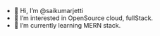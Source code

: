 - 👋 Hi, I’m @saikumarjetti
- 👀 I’m interested in OpenSource cloud, fullStack.
- 🌱 I’m currently learning MERN stack.
<!-- a -->
<!-- - 💞️ I’m looking to collaborate on ... -->
<!-- - 📫 How to reach me ... -->

<!---
saikumarjetti/saikumarjetti is a ✨ special ✨ repository because its `README.md` (this file) appears on your GitHub profile.
You can click the Preview link to take a look at your changes.
--->
